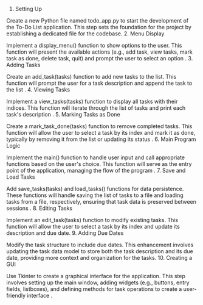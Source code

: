 1. Setting Up

Create a new Python file named todo_app.py to start the development of the To-Do List application. This step sets the foundation for the project by establishing a dedicated file for the codebase.
2. Menu Display

Implement a display_menu() function to show options to the user. This function will present the available actions (e.g., add task, view tasks, mark task as done, delete task, quit) and prompt the user to select an option 
.
3. Adding Tasks

Create an add_task(tasks) function to add new tasks to the list. This function will prompt the user for a task description and append the task to the list 
.
4. Viewing Tasks

Implement a view_tasks(tasks) function to display all tasks with their indices. This function will iterate through the list of tasks and print each task's description 
.
5. Marking Tasks as Done

Create a mark_task_done(tasks) function to remove completed tasks. This function will allow the user to select a task by its index and mark it as done, typically by removing it from the list or updating its status 
.
6. Main Program Logic

Implement the main() function to handle user input and call appropriate functions based on the user's choice. This function will serve as the entry point of the application, managing the flow of the program 
.
7. Save and Load Tasks

Add save_tasks(tasks) and load_tasks() functions for data persistence. These functions will handle saving the list of tasks to a file and loading tasks from a file, respectively, ensuring that task data is preserved between sessions
.
8. Editing Tasks

Implement an edit_task(tasks) function to modify existing tasks. This function will allow the user to select a task by its index and update its description and due date.
9. Adding Due Dates

Modify the task structure to include due dates. This enhancement involves updating the task data model to store both the task description and its due date, providing more context and organization for the tasks.
10. Creating a GUI

Use Tkinter to create a graphical interface for the application. This step involves setting up the main window, adding widgets (e.g., buttons, entry fields, listboxes), and defining methods for task operations to create a user-friendly interface 
.
